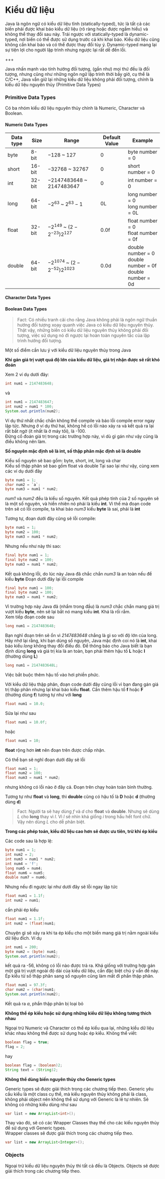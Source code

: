 # Kiểu dữ liệu

Java là ngôn ngữ có kiểu dữ liệu tĩnh (statically-typed), tức là tất cả các biến phải được khai báo kiểu dữ liệu (rõ ràng hoặc được ngầm hiểu) và không thể thay đổi sau này.
Trái ngược với statically-typed là dynamic-typed, nơi biến có thể được sử dụng trước cả khi khai báo. Kiểu dữ liệu cũng không cần khai báo và có thể được thay đổi tùy ý. Dynamic-typed mang lại sự tiện lợi cho người lập trình nhưng ngược lại rất dễ đến lỗi.

+++

Java nhấn mạnh vào tính hướng đối tượng, (gần như) mọi thứ đều là đối tượng, nhưng cũng như những ngôn ngữ lập trình thời bấy giờ, cụ thể là C/C++, Java vẫn giữ lại những kiểu dữ liệu không phải đối tượng, chính là kiểu dữ liệu nguyên thủy (Primitive Data Types)

### Primitive Data Types
Có ba nhóm kiểu dữ liệu nguyên thủy chính là Numeric, Character và Boolean.

#### Numeric Data Types
| Data type | Size                                          | Range                     | Default Value | Example                                                 |
|--------------|--------------------|-------------------------------------------------------------|----------------------------|-----------------------------------------------|
| byte      | 8-bit                                         | $-128$ ~ $127$              | 0                          | byte number = 0                                         |
| short     | 16-bit                                        | $-32768$ ~ $32767$            | 0                          | short number = 0                                        |
| int       | 32-bit                                        | $-2147483648$ ~ $2147483647$            | 0                          | int number = 0                                          |
| long      | 64-bit                                        | $-2^{63}$ ~ $2^{63}-1$            | 0L                         | long number = 0<br/>long number = 0L                        |
| float     | 32-bit | $-2^{149}$ ~ $(2-2^{-23})2^{127}$   | 0.0f                       | float number = 0  <br/>float number = 0f                      |
| double    | 64-bit | $-2^{1074}$ ~ $(2-2^{-52})2^{1023}$ | 0.0d                       | double number = 0  <br/>double number = 0f  <br/>double number = 0d |

#### Character Data Types

#### Boolean Data Types

> Fact: Có nhiều tranh cãi cho rằng Java không phải là ngôn ngữ thuần hướng đối tượng xoay quanh việc Java có kiểu dữ liệu nguyên thủy. Thật vậy, những biến có kiểu dữ liệu nguyên thủy không phải đối tượng, việc sử dụng nó đi ngược lại hoàn toàn nguyên tắc của lập trình hướng đối tượng.

Một số điểm cần lưu ý với kiểu dữ liệu nguyên thủy trong Java

**Khi gán giá trị vượt quá độ lớn của kiểu dữ liệu, giá trị nhận được sẽ rất khó đoán**

Xem 2 ví dụ dưới đây:
```java
int num1 = 2147483648;
```
và
```java
int num1 = 2147483647;
int num2 = num1 * 100;
System.out.println(num2);
```
Ví dụ thứ nhất chắc chắn không thể compile và báo lỗi compile error ngay lập tức. Nhưng ở ví dụ thứ hai, không hề có lỗi nào xảy ra và kết quả ra lại rất bất ngờ (ít nhất là ở máy tôi), là -100.  
Đừng cố đoán giá trị trong các trường hợp này, vì dù gì gán như vậy cũng là điều không nên làm.

**Số nguyên mặc định sẽ là int, số thập phân mặc định sẽ là double**

Kiểu số nguyên sẽ bao gồm: byte, short, int, long và char  
Kiểu số thập phân sẽ bao gồm float và double
Tại sao lại như vậy, cùng xem các ví dụ dưới đây
```java
byte num1 = 1;
char num2 = `a`;
byte num3 = num1 * num2;
```
*num1* và *num2* đều là kiểu số nguyên. Kết quả phép tính của 2 số nguyên sẽ là một số nguyên, và hiển nhiên nó phải là kiểu **int**. Vì thế mà đoạn code trên sẽ có lỗi compile, ta khai báo *num3* kiểu **byte** là sai, phải là **int**

Tương tự, đoạn dưới đây cũng sẽ lỗi compile:
```java
byte num1 = 1;
byte num2 = 100;
byte num3 = num1 * num2;
```

Nhưng nếu như này thì sao:
```java
final byte num1 = 1;
final byte num2 = 100;
byte num3 = num1 * num2;
```
Kết quả không lỗi, do lúc này Java đã chắc chắn *num3* là an toàn nếu để kiểu **byte**
Đoạn dưới đây lại lỗi compile
```java
final byte num1 = 100;
final byte num2 = 100;
byte num3 = num1 * num2;
```
Vì trường hợp này Java đã (nhẩm trong đầu) là *num3* chắc chắn mang giá trị vượt kiểu **byte**, nên sẽ lại bắt nó mang kiểu **int**. Khá là rối rắm.  
Xem tiếp đoạn code sau
```java
long num1 = 2147483648;
```
Bạn nghĩ đoạn trên sẽ ổn vì *2147483648* chẳng là gì so với độ lớn của long. Hãy nhớ lại rằng, khi bạn dùng số nguyên, Java mặc định coi nó là **int**, khai báo kiểu *long* không thay đổi điều đó. Để thông báo cho Java biết là bạn định dùng **long** và giá trị kia là an toàn, bạn phải thêm hậu tố **L** hoặc **l** (thường dùng **L**)
```java
long num1 = 2147483648L;
```
Việc bắt buộc thêm hậu tố vào hơi phiền phức.

Với kiểu dữ liệu thập phân, đoạn code dưới đây cũng lỗi vì bạn đang gán giá trị thập phân nhưng lại khai báo kiểu **float**. Cần thêm hậu tố **f** hoặc **F** (thường dùng **f**) tương tự như với **long**
```java
float num1 = 10.0;
```
Sửa lại như sau
```java
float num1 = 10.0f;
```
hoặc 
```java
float num1 = 10;
```
**float** rộng hơn **int** nên đoạn trên được chấp nhận.

Có thể bạn sẽ nghĩ đoạn dưới đây sẽ lỗi
```java
float num1 = 1;
float num2 = 100;
float num3 = num1 * num2;
```
nhưng không có lỗi nào ở đây cả. Đoạn trên chạy hoàn toàn bình thường.

Tương tự như **float** và **long**, thì **double** cũng có hậu tố là **D** hoặc **d** (thường dùng **d**)

>Fact: Người ta sẽ hay dùng *f* và *d* cho **float** và **double**. Nhưng sẽ dùng *L* cho **long** thay vì *l*. Vì *l* sẽ nhìn khá giống *i* trong hầu hết font chữ. Vậy nên dùng *L* cho dễ phân biệt.

**Trong các phép toán, kiểu dữ liệu cao hơn sẽ được ưu tiên, trừ khi ép kiểu**

Các code sau là hợp lệ:
```java
byte num1 = 1;
int num2 = 2;
int num3 = num1 * num2;
int num4 = 'f';
long num5 = num4;
float num6 = num5;
double num7 = num6; 
```
Nhưng nếu đi ngược lại như dưới đây sẽ lỗi ngay lập tức
```java
float num1 = 1.1f;
int num2 = num1;
```
cần phải ép kiểu
```java
float num1 = 1.1f;
int num2 = (float)num1;
```
Chuyện gì sẽ xảy ra khi ta ép kiểu cho một biến mang giá trị nằm ngoài kiểu dữ liệu đích.
Ví dụ
```java
int num1 = 200;
byte num2 = (byte) num1;
System.out.println(num2);
```
kết quả ra -56, không có lỗi nào được trả ra. Khá giống với trường hợp gán một giá trị vượt ngoài độ dài của kiểu dữ liệu, cần đặc biệt chú ý vấn đề này.  
Ép kiểu từ số thập phân sang số nguyên cũng làm mất đi phần thập phân.
```java
float num1 = 97.3f;
char num2 = (char)num1;
System.out.println(num2);
```
Kết quả ra *a*, phần thập phân bị loại bỏ

**Không thể ép kiểu hoặc sử dụng những kiểu dữ liệu không tương thích nhau**

Ngoại trừ Numeric và Character có thể ép kiểu qua lại, những kiểu dữ liệu khác nhau không thể được sử dụng hoặc ép kiểu.
Không thể viết:
```java
boolean flag = true;
flag = 2;
```
hay
```java
boolean flag = (boolean)2;
String text = (String)2;
```

**Không thể dùng biến nguyên thủy cho Generic types**

Generic types sẽ được giải thích trong các chương tiếp theo. Generic yêu cầu kiểu là một class cụ thể, mà kiểu nguyên thủy không phải là class, không phải object nên không thể sử dụng với Generic là lẽ tự nhiên.
Sẽ không có những kiểu dùng như sau
```java
var list = new ArrayList<int>();
```
Thay vào đó, sẽ có các Wrapper Classes thay thế cho các kiểu nguyên thủy để sử dụng với Generic types.  
Wrapper classes sẽ được giải thích trong các chương tiếp theo.
```java
var list = new ArrayList<Integer>();
```

### Objects

Ngoại trừ kiểu dữ liệu nguyên thủy thì tất cả đều là Objects. Objects sẽ được giải thích trong các chương tiếp theo.